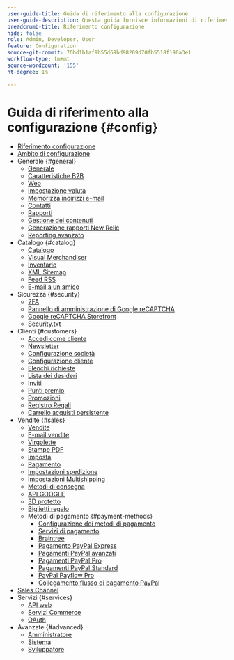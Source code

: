 ```yaml
---
user-guide-title: Guida di riferimento alla configurazione
user-guide-description: Questa guida fornisce informazioni di riferimento per tutte le impostazioni di configurazione dello store a cui si accede dalla barra laterale _Admin_ in **[!UICONTROL Stores]** > _[!UICONTROL Settings]_ > **[!UICONTROL Configuration]**.
breadcrumb-title: Riferimento configurazione
hide: false
role: Admin, Developer, User
feature: Configuration
source-git-commit: 76bd1b1af9b55d69bd98209d70fb5518f190a3e1
workflow-type: tm+mt
source-wordcount: '155'
ht-degree: 1%

---
```



# Guida di riferimento alla configurazione {#config}

- [Riferimento configurazione](guide-overview.md)
- [Ambito di configurazione](scope-change.md)
- Generale {#general}
   - [Generale](./general/general.md)
   - [Caratteristiche B2B](./general/b2b-features.md)
   - [Web](./general/web.md)
   - [Impostazione valuta](./general/currency-setup.md)
   - [Memorizza indirizzi e-mail](./general/store-email-addresses.md)
   - [Contatti](./general/contacts.md)
   - [Rapporti](./general/reports.md)
   - [Gestione dei contenuti](./general/content-management.md)
   - [Generazione rapporti New Relic](./general/new-relic-reporting.md)
   - [Reporting avanzato](./general/advanced-reporting.md)
- Catalogo {#catalog}
   - [Catalogo](./catalog/catalog.md)
   - [Visual Merchandiser](./catalog/visual-merchandiser.md)
   - [Inventario](./catalog/inventory.md)
   - [XML Sitemap](./catalog/xml-sitemap.md)
   - [Feed RSS](./catalog/rss-feeds.md)
   - [E-mail a un amico](./catalog/email-to-a-friend.md)
- Sicurezza {#security}
   - [2FA](./security/2fa.md)
   - [Pannello di amministrazione di Google reCAPTCHA](./security/google-recaptcha-admin.md)
   - [Google reCAPTCHA Storefront](./security/google-recaptcha-storefront.md)
   - [Security.txt](./security/security-txt.md)
- Clienti {#customers}
   - [Accedi come cliente](./customers/login-as-customer.md)
   - [Newsletter](./customers/newsletter.md)
   - [Configurazione società](./customers/company-configuration.md)
   - [Configurazione cliente](./customers/customer-configuration.md)
   - [Elenchi richieste](./customers/requisition-lists.md)
   - [Lista dei desideri](./customers/wishlist.md)
   - [Inviti](./customers/invitations.md)
   - [Punti premio](./customers/reward-points.md)
   - [Promozioni](./customers/promotions.md)
   - [Registro Regali](./customers/gift-registry.md)
   - [Carrello acquisti persistente](./customers/persistent-shopping-cart.md)
- Vendite {#sales}
   - [Vendite](./sales/sales.md)
   - [E-mail vendite](./sales/sales-emails.md)
   - [Virgolette](./sales/quotes.md)
   - [Stampe PDF](./sales/pdf-print-outs.md)
   - [Imposta](./sales/tax.md)
   - [Pagamento](./sales/checkout.md)
   - [Impostazioni spedizione](./sales/shipping-settings.md)
   - [Impostazioni Multishipping](./sales/multishipping-settings.md)
   - [Metodi di consegna](./sales/delivery-methods.md)
   - [API GOOGLE](./sales/google-api.md)
   - [3D protetto](./sales/3d-secure.md)
   - [Biglietti regalo](./sales/gift-cards.md)
   - Metodi di pagamento {#payment-methods}
      - [Configurazione dei metodi di pagamento](./sales/payment-methods.md)
      - [Servizi di pagamento](./sales/payment-services.md)
      - [Braintree](./sales/braintree.md)
      - [Pagamento PayPal Express](./sales/paypal-express-checkout.md)
      - [Pagamenti PayPal avanzati](./sales/paypal-payments-advanced.md)
      - [Pagamenti PayPal Pro](./sales/paypal-payments-pro.md)
      - [Pagamenti PayPal Standard](./sales/paypal-payments-standard.md)
      - [PayPal Payflow Pro](./sales/paypal-payflow-pro.md)
      - [Collegamento flusso di pagamento PayPal](./sales/paypal-payflow-link.md)
- [Sales Channel](./sales-channels.md)
- Servizi {#services}
   - [API web](./services/magento-web-api.md)
   - [Servizi Commerce](./services/saas.md)
   - [OAuth](./services/oauth.md)
- Avanzate {#advanced}
   - [Amministratore](./advanced/admin.md)
   - [Sistema](./advanced/system.md)
   - [Sviluppatore](./advanced/developer.md)
